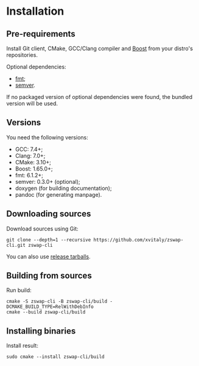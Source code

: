 # Installation

## Pre-requirements

Install Git client, CMake, GCC/Clang compiler and [Boost](https://www.boost.org/) from your distro's repositories.

Optional dependencies:

  * [fmt](https://github.com/fmtlib/fmt);
  * [semver](https://github.com/Neargye/semver).

If no packaged version of optional dependencies were found, the bundled version will be used.

## Versions

You need the following versions:

  * GCC: 7.4+;
  * Clang: 7.0+;
  * CMake: 3.10+;
  * Boost: 1.65.0+;
  * fmt: 6.1.2+;
  * semver: 0.3.0+ (optional);
  * doxygen (for building documentation);
  * pandoc (for generating manpage).

## Downloading sources

Download sources using Git:

```
git clone --depth=1 --recursive https://github.com/xvitaly/zswap-cli.git zswap-cli
```

You can also use [release tarballs](https://github.com/xvitaly/zswap-cli/releases).

## Building from sources

Run build:

```
cmake -S zswap-cli -B zswap-cli/build -DCMAKE_BUILD_TYPE=RelWithDebInfo
cmake --build zswap-cli/build
```

## Installing binaries

Install result:

```
sudo cmake --install zswap-cli/build
```
